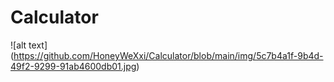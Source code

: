 # Calculator
![alt text] (https://github.com/HoneyWeXxi/Calculator/blob/main/img/5c7b4a1f-9b4d-49f2-9299-91ab4600db01.jpg)
